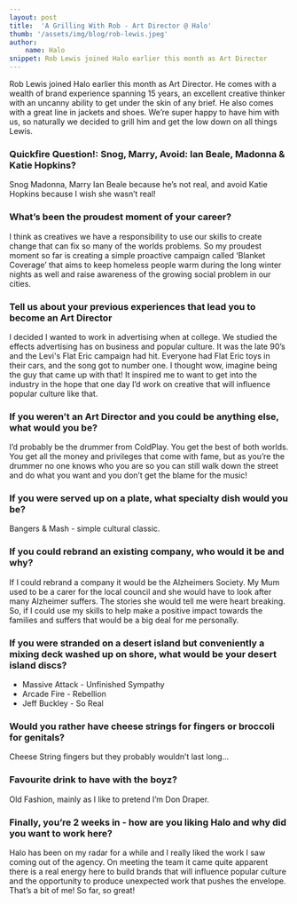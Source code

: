 ```yaml
---
layout: post
title:  'A Grilling With Rob - Art Director @ Halo'
thumb: '/assets/img/blog/rob-lewis.jpeg'
author: 
    name: Halo
snippet: Rob Lewis joined Halo earlier this month as Art Director
---
```


Rob Lewis joined Halo earlier this month as Art Director. He comes with a wealth of brand experience spanning 15 years, 
an excellent creative thinker with an uncanny ability to get under the skin of any brief. He also comes with a great 
line in jackets and shoes. We’re super happy to have him with us, so naturally we decided to grill him and get the low 
down on all things Lewis.

### Quickfire Question!: Snog, Marry, Avoid: Ian Beale, Madonna & Katie Hopkins?

Snog Madonna, Marry Ian Beale because he’s not real, and avoid Katie Hopkins because I wish she wasn’t real!

### What’s been the proudest moment of your career?

I think as creatives we have a responsibility to use our skills to create change that can fix so many of the worlds 
problems. So my proudest moment so far is creating a simple proactive campaign called ‘Blanket Coverage’ that aims to 
keep homeless people warm during the long winter nights as well and raise awareness of the growing social problem in our 
cities.

### Tell us about your previous experiences that lead you to become an Art Director

I decided I wanted to work in advertising when at college. We studied the effects advertising has on business and 
popular culture. It was the late 90’s and the Levi's Flat Eric campaign had hit. Everyone had Flat Eric toys in their 
cars, and the song got to number one. I thought wow, imagine being the guy that came up with that! It inspired me to 
want to get into the industry in the hope that one day I’d work on creative that will influence popular culture like 
that.

### If you weren’t an Art Director and you could be anything else, what would you be?

I’d probably be the drummer from ColdPlay. You get the best of both worlds. You get all the money and privileges that 
come with fame, but as you’re the drummer no one knows who you are so you can still walk down the street and do what you 
want and you don’t get the blame for the music!

### If you were served up on a plate, what specialty dish would you be?

Bangers & Mash - simple cultural classic.

### If you could rebrand an existing company, who would it be and why?

If I could rebrand a company it would be the Alzheimers Society. My Mum used to be a carer for the local council and she 
would have to look after many Alzheimer suffers. The stories she would tell me were heart breaking. So, if I could use 
my skills to help make a positive impact towards the families and suffers that would be a big deal for me personally.

### If you were stranded on a desert island but conveniently a mixing deck washed up on shore, what would be your desert island discs?

* Massive Attack - Unfinished Sympathy
* Arcade Fire - Rebellion
* Jeff Buckley - So Real

### Would you rather have cheese strings for fingers or broccoli for genitals?

Cheese String fingers but they probably wouldn’t last long…

### Favourite drink to have with the boyz?

Old Fashion, mainly as I like to pretend I’m Don Draper.

### Finally, you’re 2 weeks in - how are you liking Halo and why did you want to work here?

Halo has been on my radar for a while and I really liked the work I saw coming out of the agency. On meeting the team it 
came quite apparent there is a real energy here to build brands that will influence popular culture and the opportunity 
to produce unexpected work that pushes the envelope. That’s a bit of me! So far, so great!